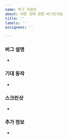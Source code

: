 ```yaml
---
name: 버그 리포트
about: 어떤 것에 관한 버그인가요
title: ''
labels: ''
assignees: ''

---
```


### 버그 설명
- 
### 기대 동작
- 
### 스크린샷
-
### 추가 정보
-
